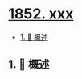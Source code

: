 # [1852. xxx](https://github.com/Tdahuyou/TNotes.leetcode/tree/main/notes/1852.%20xxx)

<!-- region:toc -->

- [1. 📝 概述](#1--概述)

<!-- endregion:toc -->

## 1. 📝 概述
